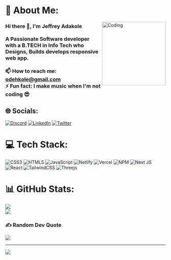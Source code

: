 # 💫 About Me:

<img  alt="Coding" align="right" height="200" src="https://blog.zoho.com/wp-content/uploads/2019/05/cliq-projects-integration-blog.gif">

### Hi there 👋, I'm Jeffrey Adakole<br><br>A Passionate Software developer with a B.TECH in Info Tech who Designs, Builds develops responsive web app.<br><br> 📫 How to reach me: odehkole@gmail.com <br> ⚡ Fun fact: I make music when I'm not coding 😎


## 🌐 Socials:
[![Discord](https://img.shields.io/badge/Discord-%237289DA.svg?logo=discord&logoColor=white)](https://discord.gg/JeffAd#6896) [![LinkedIn](https://img.shields.io/badge/LinkedIn-%230077B5.svg?logo=linkedin&logoColor=white)](https://linkedin.com/in/jeffi-ad/) [![Twitter](https://img.shields.io/badge/Twitter-%231DA1F2.svg?logo=Twitter&logoColor=white)](https://twitter.com/techi_jeff)

# 💻 Tech Stack:
![CSS3](https://img.shields.io/badge/css3-%231572B6.svg?style=for-the-badge&logo=css3&logoColor=white) ![HTML5](https://img.shields.io/badge/html5-%23E34F26.svg?style=for-the-badge&logo=html5&logoColor=white) ![JavaScript](https://img.shields.io/badge/javascript-%23323330.svg?style=for-the-badge&logo=javascript&logoColor=%23F7DF1E) ![Netlify](https://img.shields.io/badge/netlify-%23000000.svg?style=for-the-badge&logo=netlify&logoColor=#00C7B7) ![Vercel](https://img.shields.io/badge/vercel-%23000000.svg?style=for-the-badge&logo=vercel&logoColor=white) ![NPM](https://img.shields.io/badge/NPM-%23000000.svg?style=for-the-badge&logo=npm&logoColor=white) ![Next JS](https://img.shields.io/badge/Next-black?style=for-the-badge&logo=next.js&logoColor=white) ![React](https://img.shields.io/badge/react-%2320232a.svg?style=for-the-badge&logo=react&logoColor=%2361DAFB) ![TailwindCSS](https://img.shields.io/badge/tailwindcss-%2338B2AC.svg?style=for-the-badge&logo=tailwind-css&logoColor=white) ![Threejs](https://img.shields.io/badge/threejs-black?style=for-the-badge&logo=three.js&logoColor=white) 	
# 📊 GitHub Stats:
![](https://github-readme-stats.vercel.app/api?username=Jeff-Ad&theme=radical&hide_border=true&include_all_commits=false&count_private=false)<br/>
![](https://github-readme-streak-stats.herokuapp.com/?user=Jeff-Ad&theme=radical&hide_border=true)<br/>


### ✍️ Random Dev Quote
![](https://quotes-github-readme.vercel.app/api?type=horizontal&theme=radical)

---
[![](https://visitcount.itsvg.in/api?id=Jeff-Ad&icon=0&color=0)](https://visitcount.itsvg.in)

<!-- Proudly created with GPRM ( https://gprm.itsvg.in ) -->
